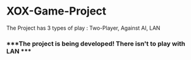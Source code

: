 # XOX-Game-Project
The Project has 3 types of play : Two-Player, Against AI, LAN

### ***The project is being developed! There isn't to play with LAN ***
